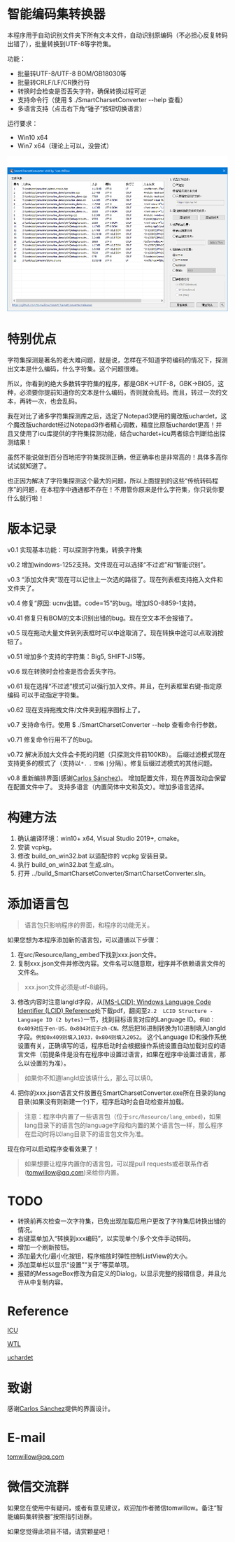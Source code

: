 # 智能编码集转换器

本程序用于自动识别文件夹下所有文本文件，自动识别原编码（不必担心反复转码出错了），批量转换到UTF-8等字符集。

功能：

* 批量转UTF-8/UTF-8 BOM/GB18030等
* 批量转CRLF/LF/CR换行符
* 转换时会检查是否丢失字符，确保转换过程可逆
* 支持命令行（使用 $ ./SmartCharsetConverter --help 查看）
* 多语言支持（点击右下角“锤子”按钮切换语言）

运行要求：

* Win10 x64
* Win7 x64（理论上可以，没尝试）

![img](snapshot/v0.8-chinese.png "截图")

# 特别优点

字符集探测是著名的老大难问题，就是说，怎样在不知道字符编码的情况下，探测出文本是什么编码，什么字符集。这个问题很难。

所以，你看到的绝大多数转字符集的程序，都是GBK->UTF-8，GBK->BIG5，这种，必须要你提前知道你的文本是什么编码，否则就会乱码。而且，转过一次的文本，再转一次，也会乱码。

我在对比了诸多字符集探测库之后，选定了Notepad3使用的魔改版uchardet，这个魔改版uchardet经过Notepad3作者精心调教，精度比原版uchardet更高！并且又使用了icu库提供的字符集探测功能，结合uchardet+icu两者综合判断给出探测结果！

虽然不能说做到百分百地把字符集探测正确，但正确率也是非常高的！具体多高你试试就知道了。

也正因为解决了字符集探测这个最大的问题，所以上面提到的这些“传统转码程序”的问题，在本程序中通通都不存在！不用管你原来是什么字符集，你只说你要什么就行啦！

# 版本记录

v0.1 实现基本功能：可以探测字符集，转换字符集

v0.2 增加windows-1252支持。文件现在可以选择“不过滤”和“智能识别”。

v0.3 “添加文件夹”现在可以记住上一次选的路径了。现在列表框支持拖入文件和文件夹了。

v0.4 修复“原因: ucnv出错。code=15”的bug。增加ISO-8859-1支持。

v0.41 修复只有BOM的文本识别出错的bug。现在空文本不会报错了。

v0.5 现在拖动大量文件到列表框时可以中途取消了。现在转换中途可以点取消按钮了。

v0.51 增加多个支持的字符集：Big5, SHIFT-JIS等。

v0.6 现在转换时会检查是否会丢失字符。

v0.61 现在选择“不过滤”模式可以强行加入文件。并且，在列表框里右键-指定原编码 可以手动指定字符集。

v0.62 现在支持拖拽文件/文件夹到程序图标上了。

v0.7 支持命令行。使用 $ ./SmartCharsetConverter --help 查看命令行参数。

v0.71 修复命令行用不了的bug。

v0.72 解决添加大文件会卡死的问题（只探测文件前100KB）。
      后缀过滤模式现在支持更多的模式了（支持以`*.` `.` `空格` `|`分隔）。修复后缀过滤模式的其他问题。

v0.8 重新编排界面(感谢[Carlos Sánchez](https://github.com/c-sanchez))。
      增加配置文件，现在界面改动会保留在配置文件中了。
      支持多语言（内置简体中文和英文）。增加多语言选择。

# 构建方法

1. 确认编译环境：win10+ x64, Visual Studio 2019+, cmake。
2. 安装 vcpkg。
3. 修改 build_on_win32.bat 以适配你的 vcpkg 安装目录。
4. 执行 build_on_win32.bat 生成.sln。
5. 打开 ../build_SmartCharsetConverter/SmartCharsetConverter.sln。

# 添加语言包

> 语言包只影响程序的界面，和程序的功能无关。

如果您想为本程序添加新的语言包，可以遵循以下步骤：

1. 在src/Resource/lang_embed下找到xxx.json文件。
2. 复制xxx.json文件并修改内容。文件名可以随意取，程序并不依赖语言文件的文件名。
> xxx.json文件必须是utf-8编码。
3. 修改内容时注意langId字段，从[[MS-LCID]: Windows Language Code Identifier (LCID) Reference](https://learn.microsoft.com/en-us/openspecs/windows_protocols/ms-lcid/70feba9f-294e-491e-b6eb-56532684c37f?redirectedfrom=MSDN)处下载pdf，翻阅至`2.2  LCID Structure - Language ID (2 bytes)`一节，找到目标语言对应的Language ID。`例如：0x409对应于en-US，0x804对应于zh-CN。`然后把16进制转换为10进制填入langId字段。`例如0x409则填入1033，0x804则填入2052`。
      这个Language ID和操作系统设置有关，正确填写的话，程序启动时会根据操作系统设置自动加载对应的语言文件（前提条件是没有在程序中设置过语言，如果在程序中设置过语言，那么以设置的为准）。
> 如果你不知道langId应该填什么，那么可以填0。
4. 把你的xxx.json语言文件放置在SmartCharsetConverter.exe所在目录的lang目录(如果没有则新建一个)下，程序启动时会自动检查并加载。
> 注意：程序中内置了一些语言包（位于`src/Resource/lang_embed`)，如果lang目录下的语言包的language字段和内置的某个语言包一样，那么程序在启动时将以lang目录下的语言包文件为准。

现在你可以启动程序查看效果了！

> 如果想要让程序内置你的语言包，可以提pull requests或者联系作者(tomwillow@qq.com)来给你内置。

# TODO

* 转换前再次检查一次字符集，已免出现加载后用户更改了字符集后转换出错的情况。
* 右键菜单加入“转换到xxx编码”，以实现单个/多个文件手动转码。
* 增加一个刷新按钮。
* 添加最大化/最小化按钮，程序缩放时弹性控制ListView的大小。
* 添加菜单栏以显示“设置”“关于”等菜单项。
* 报错的MessageBox修改为自定义的Dialog，以显示完整的报错信息，并且允许从中复制内容。

# Reference

[ICU](https://icu.unicode.org/)

[WTL](https://sourceforge.net/projects/wtl)

[uchardet](https://github.com/rizonesoft/Notepad3/tree/master/src/uchardet)

# 致谢

感谢[Carlos Sánchez](https://github.com/c-sanchez)提供的界面设计。

# E-mail

tomwillow@qq.com

# 微信交流群

如果您在使用中有疑问，或者有意见建议，欢迎加作者微信tomwillow。备注“智能编码集转换器”按照指引进群。

如果您觉得此项目不错，请赏颗星吧！
